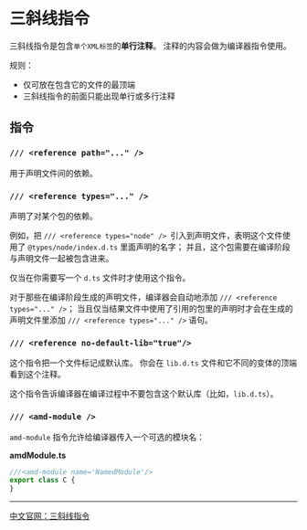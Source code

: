 # 三斜线指令

三斜线指令是包含`单个XML标签`的**单行注释**。 注释的内容会做为编译器指令使用。

规则：

- 仅可放在包含它的文件的最顶端
- 三斜线指令的前面只能出现单行或多行注释

## 指令

### `/// <reference path="..." />`

用于声明文件间的依赖。

### `/// <reference types="..." />`

声明了对某个包的依赖。

例如，把 `/// <reference types="node" /> `引入到声明文件，表明这个文件使用了  `@types/node/index.d.ts` 里面声明的名字； 并且，这个包需要在编译阶段与声明文件一起被包含进来。

仅当在你需要写一个 `d.ts` 文件时才使用这个指令。

对于那些在编译阶段生成的声明文件，编译器会自动地添加 `/// <reference types="..." />`； 当且仅当结果文件中使用了引用的包里的声明时才会在生成的声明文件里添加 `/// <reference types="..." />` 语句。

### `/// <reference no-default-lib="true"/>`

这个指令把一个文件标记成默认库。 你会在 `lib.d.ts` 文件和它不同的变体的顶端看到这个注释。

这个指令告诉编译器在编译过程中不要包含这个默认库（比如，`lib.d.ts`）。


### `/// <amd-module />`

`amd-module` 指令允许给编译器传入一个可选的模块名：

**amdModule.ts**

```typescript
///<amd-module name='NamedModule'/>
export class C {
}
```

---

[中文官网：三斜线指令](https://www.tslang.cn/docs/handbook/triple-slash-directives.html)